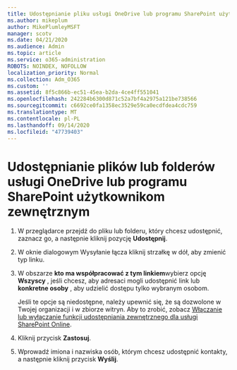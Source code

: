 ```yaml
---
title: Udostępnianie pliku usługi OneDrive lub programu SharePoint użytkownikom zewnętrznym
ms.author: mikeplum
author: MikePlumleyMSFT
manager: scotv
ms.date: 04/21/2020
ms.audience: Admin
ms.topic: article
ms.service: o365-administration
ROBOTS: NOINDEX, NOFOLLOW
localization_priority: Normal
ms.collection: Adm_O365
ms.custom: ''
ms.assetid: 8f5c866b-ec51-45ea-b2da-4ce4ff551041
ms.openlocfilehash: 242284b6300d871c52a7bf4a2975a121be738566
ms.sourcegitcommit: c6692ce0fa1358ec3529e59ca0ecdfdea4cdc759
ms.translationtype: MT
ms.contentlocale: pl-PL
ms.lasthandoff: 09/14/2020
ms.locfileid: "47739403"
---
```

# <a name="share-a-onedrive-or-sharepoint-file-or-folder-with-external-users"></a>Udostępnianie plików lub folderów usługi OneDrive lub programu SharePoint użytkownikom zewnętrznym

1. W przeglądarce przejdź do pliku lub folderu, który chcesz udostępnić, zaznacz go, a następnie kliknij pozycję **Udostępnij**.
    
2. W oknie dialogowym Wysyłanie łącza kliknij strzałkę w dół, aby zmienić typ linku.
    
3. W obszarze **kto ma współpracować z tym linkiem**wybierz opcję **Wszyscy** , jeśli chcesz, aby adresaci mogli udostępnić link lub **konkretne osoby** , aby udzielić dostępu tylko wybranym osobom. 
    
    Jeśli te opcje są niedostępne, należy upewnić się, że są dozwolone w Twojej organizacji i w zbiorze witryn. Aby to zrobić, zobacz [Włączanie lub wyłączanie funkcji udostępniania zewnętrznego dla usługi SharePoint Online](https://go.microsoft.com/fwlink/?linkid=866426).
    
4. Kliknij przycisk **Zastosuj**.
    
5. Wprowadź imiona i nazwiska osób, którym chcesz udostępnić kontakty, a następnie kliknij przycisk **Wyślij**.
    

